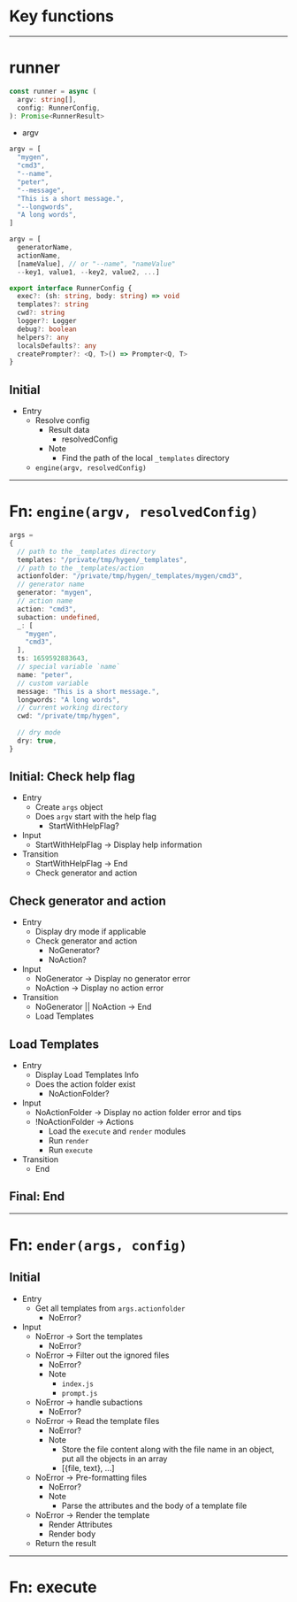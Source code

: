 # Key functions

------

# runner

```ts
const runner = async (
  argv: string[],
  config: RunnerConfig,
): Promise<RunnerResult>
```

- argv

```js
argv = [
  "mygen",
  "cmd3",
  "--name",
  "peter",
  "--message",
  "This is a short message.",
  "--longwords",
  "A long words",
]

argv = [
  generatorName, 
  actionName, 
  [nameValue], // or "--name", "nameValue"
  --key1, value1, --key2, value2, ...]
```


```ts
export interface RunnerConfig {
  exec?: (sh: string, body: string) => void
  templates?: string
  cwd?: string
  logger?: Logger
  debug?: boolean
  helpers?: any
  localsDefaults?: any
  createPrompter?: <Q, T>() => Prompter<Q, T>
}
```



## Initial

- Entry
  - Resolve config
    - Result data
      - resolvedConfig
    - Note
      - Find the path of the local `_templates` directory
  - `engine(argv, resolvedConfig)`



------

# Fn: `engine(argv, resolvedConfig)`

```ts
args = 
{
  // path to the _templates directory
  templates: "/private/tmp/hygen/_templates",
  // path to the _templates/action
  actionfolder: "/private/tmp/hygen/_templates/mygen/cmd3",
  // generator name
  generator: "mygen",
  // action name
  action: "cmd3",
  subaction: undefined,
  _: [
    "mygen",
    "cmd3",
  ],
  ts: 1659592883643,
  // special variable `name`
  name: "peter",
  // custom variable
  message: "This is a short message.",
  longwords: "A long words",
  // current working directory
  cwd: "/private/tmp/hygen",
  
  // dry mode
  dry: true,
}
```


## Initial: Check help flag

- Entry
  - Create `args` object
  - Does `argv` start with the help flag
    - StartWithHelpFlag?
- Input
  - StartWithHelpFlag -> Display help information
- Transition
  - StartWithHelpFlag -> End
  - Check generator and action

## Check generator and action

- Entry
  - Display dry mode if applicable
  - Check generator and action
    - NoGenerator?
    - NoAction?
- Input
  - NoGenerator -> Display no generator error
  - NoAction -> Display no action error
- Transition
  - NoGenerator || NoAction -> End
  - Load Templates

## Load Templates

- Entry
  - Display Load Templates Info
  - Does the action folder exist
    - NoActionFolder?
- Input
  - NoActionFolder -> Display no action folder error and tips
  - !NoActionFolder -> Actions
    - Load the `execute` and `render` modules
    - Run `render`
    - Run `execute`
- Transition
  - End


## Final: End

------------
# Fn: `ender(args, config)`

## Initial

- Entry
  - Get all templates from `args.actionfolder`
    - NoError?
- Input
  - NoError -> Sort the templates
    - NoError?
  - NoError -> Filter out the ignored files
    - NoError?
    - Note
      - `index.js`
      - `prompt.js`
  - NoError -> handle subactions
    - NoError?
  - NoError -> Read the template files
    - NoError?
    - Note
      - Store the file content along with the file name in an object, put all the objects in an array
      - [{file, text}, ...]
  - NoError -> Pre-formatting files
    - NoError?
    - Note
      - Parse the attributes and the body of a template file
  - NoError -> Render the template
    - Render Attributes
    - Render body
  - Return the result


-------

# Fn: execute






